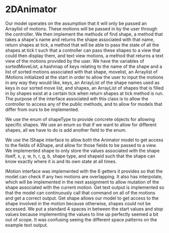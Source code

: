 # 2DAnimator

Our model operates on the assumption that it will only be
passed an Arraylist of motions. These motions will be passed
in by the user through the controller. We then implement the
methods of find shape, a method that takes a shape's name and
returns the shape associated with that name, return shapes at 
tick, a method that will be able to pass the state of all the
shapes at tick t such that a controller can pass these shapes
to a view that could then display them, and text view motions,
a method that returns a text view of the motions provided by
the user. We have the variables of sortedMoveList, a hashmap
of keys relating to the name of the shape and a list of sorted
motions associated with that shape, movelist, an Arraylist of 
IMotions initialized at the start in order to allow the user
to input the motions in any way they would like, keys, an 
ArrayList of the shape names used as keys in our sorted move
list, and shapes, an ArrayList of shapes that is filled in by
shapes exist at a certain tick when return shapes at tick 
method is run. The purpose of the interface associated wth 
this class is to allow the controller to access any of the
public methods, and to allow for models that differ from ours
to be implemented.

We use the enum of shapeType to provide concrete objects for
allowing specific shapes. We use an enum so that if we want to
allow for different shapes, all we have to do is add another 
field to the enum.

We use the IShape interface to allow both the Animator model
to get access to the fields of AShape, and allow for those
fields to be passed to a view. We implemented shape to only
store the values associated with the shape itself, x, y, w,
h, r, g, b, shape type, and shapeid such that the shape can
know exactly where it is and its own state at all times.

IMotion interface was implemented with the 6 getters it
provides so that the model can check if any two motions
are overlapping. It also has interpolate, which will be
implemented in the next assignment to allow mutation of the
shape associated with the current motion. Get text output is
implemented so that the model can continuously call that command
on all of the motions and get a correct output. Get shape allows
our model to get access to the shape involved in the motion
because otherwise, shapes could not be accessed. We put a 
standard 4 spaces in between the start values and stop values 
because implementing the values to line up perfectly seemed
a bit out of scope. It was confusing seeing the different 
space patterns on the example text output.
